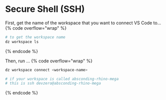 # Secure Shell (SSH)

First, get the name of the workspace that you want to connect VS Code to...
{% code overflow="wrap" %}
```bash
# to get the workspace name
dz workspace ls
```
{% endcode %}

Then, run ...
{% code overflow="wrap" %}
```bash
dz workspace connect <workspace-name>

# if your workspace is called absconding-rhino-mega
# this is ssh devzero@absconding-rhino-mega
```
{% endcode %}
